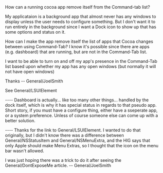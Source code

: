 

How can a running cocoa app remove itself from the Command-tab list?

My applicataion is a background app that almost never has any windows to display unless the user needs to configure something.  But I don't want it to run entirely in the background since I want a Dock icon to show up that has some options and status on it.

How can I make the app remove itself the list of apps that Cocoa changes between using Command-Tab?  I know it's possible since there are apps (e.g. dashboard) that are running, but are not in the Command-Tab list.

I want to be able to turn on and off my app's presence in the Command-Tab list based upon whether my app has any open windows (but normally it will not have open windows)

Thanks -- General/JoelSmith

See General/LSUIElement

---- Dashboard is actually... like too many other things... handled by the dock itself, which is why it has special status in regards to that pseudo app. Short story, if you must have a configure thing, either have a sseperate app, or a system preference. Unless of course someone else can come up with a better solution.

---- Thanks for the link to General/LSUIElement.  I wanted to do that originally, but I didn't know there was a difference between General/NSStatusItem and General/NSMenuExtra, and the HIG says that only Apple should make Menu Extras, so I thought that the icon on the menu bar wasn't allowed.

I was just hoping there was a trick to do it after seeing the General/DontExposeMe article. -- General/JoelSmith